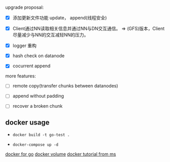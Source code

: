 upgrade proposal:
- [x] 添加更新文件功能 update， append(线程安全)
- [x] Client通过NN读取相关信息并通过NN与DN交互通信。 => (GFS)版本，Client尽量减少与NN的交互减轻NN的压力。
- [x] logger 重构
- [x] hash check on datanode
- [x] cocurrent append 


more features:
- [ ] remote copy(transfer chunks between datanodes)
- [ ] append without padding
- [ ] recover a broken chunk


## docker usage

- `docker build -t go-test .`
<!-- - `docker run  --expose 11091 -dp 11091:11091 go-test go run /dfs/DN1.go` -->
- `docker-compose up -d`


[docker for go](https://www.callicoder.com/docker-golang-image-container-example/)
[docker volume](https://www.jianshu.com/p/ef0f24fd0674)
[docker tutorial from ms](https://docs.microsoft.com/en-us/visualstudio/docker/tutorials/use-docker-compose)
